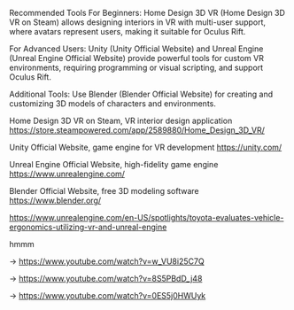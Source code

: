 
Recommended Tools
For Beginners:
Home Design 3D VR (Home Design 3D VR on Steam) allows designing interiors in VR with multi-user support, where avatars represent users, making it suitable for Oculus Rift.

For Advanced Users:
Unity (Unity Official Website) and Unreal Engine (Unreal Engine Official Website) provide powerful tools for custom VR environments, requiring programming or visual scripting, and support Oculus Rift.

Additional Tools:
Use Blender (Blender Official Website) for creating and customizing 3D models of characters and environments.

Home Design 3D VR on Steam, VR interior design application  https://store.steampowered.com/app/2589880/Home_Design_3D_VR/

Unity Official Website, game engine for VR development   https://unity.com/

Unreal Engine Official Website, high-fidelity game engine   https://www.unrealengine.com/

Blender Official Website, free 3D modeling software   https://www.blender.org/
 

https://www.unrealengine.com/en-US/spotlights/toyota-evaluates-vehicle-ergonomics-utilizing-vr-and-unreal-engine


hmmm

->  https://www.youtube.com/watch?v=w_VU8i25C7Q

->  https://www.youtube.com/watch?v=8S5PBdD_j48

->  https://www.youtube.com/watch?v=0ES5j0HWUyk
